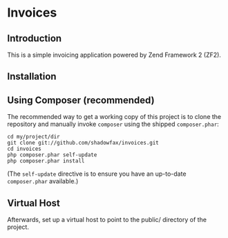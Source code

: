 Invoices
========

Introduction
------------
This is a simple invoicing application powered by Zend Framework 2 (ZF2).

Installation
------------

Using Composer (recommended)
----------------------------
The recommended way to get a working copy of this project is to clone the repository
and manually invoke `composer` using the shipped `composer.phar`:

    cd my/project/dir
    git clone git://github.com/shadowfax/invoices.git
    cd invoices
    php composer.phar self-update
    php composer.phar install

(The `self-update` directive is to ensure you have an up-to-date `composer.phar`
available.)

Virtual Host
------------
Afterwards, set up a virtual host to point to the public/ directory of the
project.
